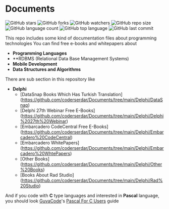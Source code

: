 # Documents

![GitHub stars](https://img.shields.io/github/stars/coderserdar/Documents?style=social) ![GitHub forks](https://img.shields.io/github/forks/coderserdar/Documents?style=social) ![GitHub watchers](https://img.shields.io/github/watchers/coderserdar/Documents?style=social) ![GitHub repo size](https://img.shields.io/github/repo-size/coderserdar/Documents?style=plastic) ![GitHub language count](https://img.shields.io/github/languages/count/coderserdar/Documents?style=plastic) ![GitHub top language](https://img.shields.io/github/languages/top/coderserdar/Documents?style=plastic) ![GitHub last commit](https://img.shields.io/github/last-commit/coderserdar/Documents?color=red&style=plastic)

This repo includes some kind of documentation files about programming technologies
You can find free e-books and whitepapers about
 - **Programming Languages**
 - **RDBMS (Relational Data Base Management Systems)
 - **Mobile Development**
 - **Data Structures and Algorithms**
 
There are sub section in this repository like
 - **Delphi**
 	+ [DataSnap Books Which Has Turkish Translation] (https://github.com/coderserdar/Documents/tree/main/Delphi/DataSnap)
 	+ [Delphi 27th Webinar Free E-Books] (https://github.com/coderserdar/Documents/tree/main/Delphi/Delphi%2027th%20Webinar)
 	+ [Embarcadero CodeCentral Free E-Books] (https://github.com/coderserdar/Documents/tree/main/Delphi/Embarcadero%20CodeCentral)
 	+ [Embarcadero WhitePapers] (https://github.com/coderserdar/Documents/tree/main/Delphi/Embarcadero%20WhtePapers)
 	+ [Other Books] (https://github.com/coderserdar/Documents/tree/main/Delphi/Other%20Books)
 	+ [Books About Rad Studio] (https://github.com/coderserdar/Documents/tree/main/Delphi/Rad%20Studio)

And if you code with **C** type languages and interested in **Pascal** language, you should look [GuvaCode](https://github.com/GuvaCode)'s [Pascal For C Users](https://github.com/GuvaCode/Pascal-for-C-users) guide